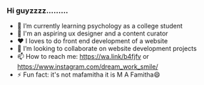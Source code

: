 ### Hi guyzzzz.........

<!--
**mafamitha/mafamitha** is a ✨ _special_ ✨ repository because its `README.md` (this file) appears on your GitHub profile.

Here are some ideas to get you started:
-->
 
- 🌱 I’m currently learning psychology as a college student
- 🔭 I'm an aspiring ux designer and a content curator
- ❤️ I loves to do front end development of a website
- 👯 I’m looking to collaborate on website development projects
- 📫 How to reach me: https://wa.link/b4fjfv or 
                      https://www.instagram.com/dream_work_smile/
- ⚡ Fun fact: it's not mafamitha it is M A Famitha😄

